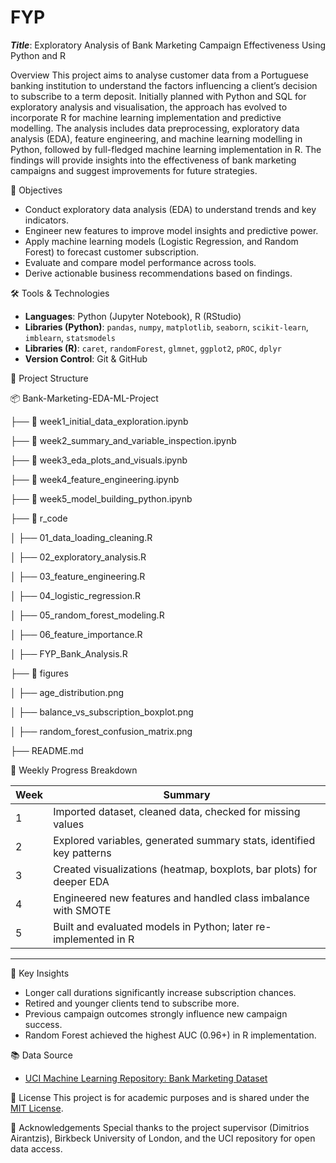 # FYP
***Title***: Exploratory Analysis of Bank Marketing Campaign Effectiveness Using Python and R

Overview
This project aims to analyse customer data from a Portuguese banking institution to understand the factors influencing a client’s decision to subscribe to a term deposit. Initially planned with Python and SQL for exploratory analysis and visualisation, the approach has evolved to incorporate R for machine learning implementation and predictive modelling. The analysis includes data preprocessing, exploratory data analysis (EDA), feature engineering, and machine learning modelling in Python, followed by full-fledged machine learning implementation in R. The findings will provide insights into the effectiveness of bank marketing campaigns and suggest improvements for future strategies.

🎯 Objectives
- Conduct exploratory data analysis (EDA) to understand trends and key indicators.
- Engineer new features to improve model insights and predictive power.
- Apply machine learning models (Logistic Regression, and Random Forest) to forecast customer subscription.
- Evaluate and compare model performance across tools.
- Derive actionable business recommendations based on findings.

🛠 Tools & Technologies
- **Languages**: Python (Jupyter Notebook), R (RStudio)
- **Libraries (Python)**: `pandas`, `numpy`, `matplotlib`, `seaborn`, `scikit-learn`, `imblearn`, `statsmodels`
- **Libraries (R)**: `caret`, `randomForest`, `glmnet`, `ggplot2`, `pROC`, `dplyr`
- **Version Control**: Git & GitHub

📁 Project Structure


📦 Bank-Marketing-EDA-ML-Project

  ├── 📂 week1_initial_data_exploration.ipynb

  ├── 📂 week2_summary_and_variable_inspection.ipynb

  ├── 📂 week3_eda_plots_and_visuals.ipynb

  ├── 📂 week4_feature_engineering.ipynb

  ├── 📂 week5_model_building_python.ipynb

├── 📂 r_code

  │ ├── 01_data_loading_cleaning.R
  
  │ ├── 02_exploratory_analysis.R

  │ ├── 03_feature_engineering.R

  │ ├── 04_logistic_regression.R

  │ ├── 05_random_forest_modeling.R
  
  │ ├── 06_feature_importance.R

  │ ├── FYP_Bank_Analysis.R
  
├── 📂 figures

  │ ├── age_distribution.png
  
  │ ├── balance_vs_subscription_boxplot.png

  │ ├── random_forest_confusion_matrix.png
  
├── README.md


 📅 Weekly Progress Breakdown

| Week | Summary                                                                 |
|------|-------------------------------------------------------------------------|
| 1    | Imported dataset, cleaned data, checked for missing values             |
| 2    | Explored variables, generated summary stats, identified key patterns   |
| 3    | Created visualizations (heatmap, boxplots, bar plots) for deeper EDA   |
| 4    | Engineered new features and handled class imbalance with SMOTE         |
| 5    | Built and evaluated models in Python; later re-implemented in R        |

---

🧠 Key Insights
- Longer call durations significantly increase subscription chances.
- Retired and younger clients tend to subscribe more.
- Previous campaign outcomes strongly influence new campaign success.
- Random Forest achieved the highest AUC (0.96+) in R implementation.

📚 Data Source
- [UCI Machine Learning Repository: Bank Marketing Dataset](https://archive.ics.uci.edu/ml/datasets/bank+marketing)


📄 License
This project is for academic purposes and is shared under the [MIT License](LICENSE).

🙏 Acknowledgements
Special thanks to the project supervisor (Dimitrios Airantzis), Birkbeck University of London, and the UCI repository for open data access.


